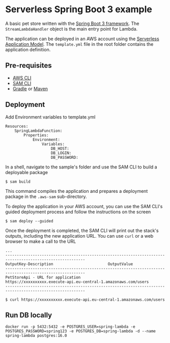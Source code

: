 # Serverless Spring Boot 3 example
A basic pet store written with the [Spring Boot 3 framework](https://projects.spring.io/spring-boot/). The `StreamLambdaHandler` object is the main entry point for Lambda.

The application can be deployed in an AWS account using the [Serverless Application Model](https://github.com/awslabs/serverless-application-model). The `template.yml` file in the root folder contains the application definition.

## Pre-requisites
* [AWS CLI](https://aws.amazon.com/cli/)
* [SAM CLI](https://github.com/awslabs/aws-sam-cli)
* [Gradle](https://gradle.org/) or [Maven](https://maven.apache.org/)

## Deployment
Add Environment variables to template.yml
```
Resources:
    SpringLambdaFunction:
        Properties:
            Environment:
                Variables:
                    DB_HOST: 
                    DB_LOGIN: 
                    DB_PASSWORD:                
```

In a shell, navigate to the sample's folder and use the SAM CLI to build a deployable package
```
$ sam build
```

This command compiles the application and prepares a deployment package in the `.aws-sam` sub-directory.

To deploy the application in your AWS account, you can use the SAM CLI's guided deployment process and follow the instructions on the screen

```
$ sam deploy --guided
```

Once the deployment is completed, the SAM CLI will print out the stack's outputs, including the new application URL. You can use `curl` or a web browser to make a call to the URL

```
...
---------------------------------------------------------------------------------------------------------
OutputKey-Description                        OutputValue
---------------------------------------------------------------------------------------------------------
PetStoreApi - URL for application            https://xxxxxxxxxx.execute-api.eu-central-1.amazonaws.com/users
---------------------------------------------------------------------------------------------------------

$ curl https://xxxxxxxxxx.execute-api.eu-central-1.amazonaws.com/users
```

## Run DB locally
`
docker run -p 5432:5432 -e POSTGRES_USER=spring-lambda -e POSTGRES_PASSWORD=spring123 -e POSTGRES_DB=spring-lambda -d --name spring-lambda postgres:16.0
`
